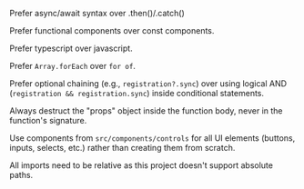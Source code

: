 Prefer async/await syntax over .then()/.catch()

Prefer functional components over const components.

Prefer typescript over javascript.

Prefer `Array.forEach` over `for of`.

Prefer optional chaining (e.g., `registration?.sync`) over using logical AND (`registration && registration.sync`) inside conditional statements.

Always destruct the "props" object inside the function body, never in the function's signature.

Use components from `src/components/controls` for all UI elements (buttons, inputs, selects, etc.) rather than creating them from scratch.

All imports need to be relative as this project doesn't support absolute paths.
